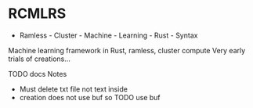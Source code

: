 # RCMLRS
- Ramless - Cluster - Machine - Learning - Rust - Syntax

Machine learning framework in Rust, ramless, cluster compute
Very early trials of creations...

 TODO docs
 Notes
 - Must delete txt file not text inside
 - creation does not use buf so TODO use buf
